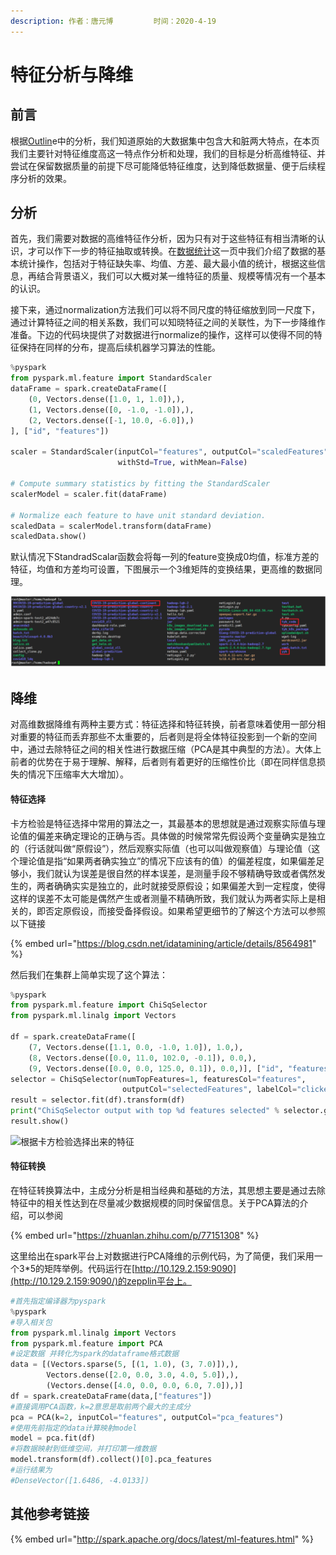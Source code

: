 ```yaml
---
description: 作者：唐元博         时间：2020-4-19
---
```


# 特征分析与降维

## 前言

根据[Outlin](outline.md)e中的分析，我们知道原始的大数据集中包含大和脏两大特点，在本页我们主要针对特征维度高这一特点作分析和处理，我们的目标是分析高维特征、并尝试在保留数据质量的前提下尽可能降低特征维度，达到降低数据量、便于后续程序分析的效果。

## 分析

首先，我们需要对数据的高维特征作分析，因为只有对于这些特征有相当清晰的认识，才可以作下一步的特征抽取或转换。在[数据统计](shu-ju-yu-chu-li-zhi-tong-ji-fen-xi.md)这一页中我们介绍了数据的基本统计操作，包括对于特征缺失率、均值、方差、最大最小值的统计，根据这些信息，再结合背景语义，我们可以大概对某一维特征的质量、规模等情况有一个基本的认识。

接下来，通过normalization方法我们可以将不同尺度的特征缩放到同一尺度下，通过计算特征之间的相关系数，我们可以知晓特征之间的关联性，为下一步降维作准备。下边的代码块提供了对数据进行normalize的操作，这样可以使得不同的特征保持在同样的分布，提高后续机器学习算法的性能。

```python
%pyspark
from pyspark.ml.feature import StandardScaler
dataFrame = spark.createDataFrame([
    (0, Vectors.dense([1.0, 1, 1.0]),),
    (1, Vectors.dense([0, -1.0, -1.0]),),
    (2, Vectors.dense([-1, 10.0, -6.0]),)
], ["id", "features"])

scaler = StandardScaler(inputCol="features", outputCol="scaledFeatures",
                        withStd=True, withMean=False)

# Compute summary statistics by fitting the StandardScaler
scalerModel = scaler.fit(dataFrame)

# Normalize each feature to have unit standard deviation.
scaledData = scalerModel.transform(dataFrame)
scaledData.show()
```

默认情况下StandradScalar函数会将每一列的feature变换成0均值，标准方差的特征，均值和方差均可设置，下图展示一个3维矩阵的变换结果，更高维的数据同理。

![&#x5BF9;&#x7279;&#x5F81;&#x8FDB;&#x884C;&#x6807;&#x51C6;&#x5316;](../.gitbook/assets/image%20%282%29.png)

## 降维

对高维数据降维有两种主要方式：特征选择和特征转换，前者意味着使用一部分相对重要的特征而丢弃那些不太重要的，后者则是将全体特征投影到一个新的空间中，通过去除特征之间的相关性进行数据压缩（PCA是其中典型的方法）。大体上前者的优势在于易于理解、解释，后者则有着更好的压缩性价比（即在同样信息损失的情况下压缩率大大增加）。

#### 特征选择

卡方检验是特征选择中常用的算法之一，其最基本的思想就是通过观察实际值与理论值的偏差来确定理论的正确与否。具体做的时候常常先假设两个变量确实是独立的（行话就叫做“原假设”），然后观察实际值（也可以叫做观察值）与理论值（这个理论值是指“如果两者确实独立”的情况下应该有的值）的偏差程度，如果偏差足够小，我们就认为误差是很自然的样本误差，是测量手段不够精确导致或者偶然发生的，两者确确实实是独立的，此时就接受原假设；如果偏差大到一定程度，使得这样的误差不太可能是偶然产生或者测量不精确所致，我们就认为两者实际上是相关的，即否定原假设，而接受备择假设。如果希望更细节的了解这个方法可以参照以下链接

{% embed url="https://blog.csdn.net/idatamining/article/details/8564981" %}

然后我们在集群上简单实现了这个算法：

```python
%pyspark
from pyspark.ml.feature import ChiSqSelector
from pyspark.ml.linalg import Vectors

df = spark.createDataFrame([
    (7, Vectors.dense([1.1, 0.0, -1.0, 1.0]), 1.0,),
    (8, Vectors.dense([0.0, 11.0, 102.0, -0.1]), 0.0,),
    (9, Vectors.dense([0.0, 0.0, 125.0, 0.1]), 0.0,)], ["id", "features", "clicked"])
selector = ChiSqSelector(numTopFeatures=1, featuresCol="features",
                         outputCol="selectedFeatures", labelCol="clicked")
result = selector.fit(df).transform(df)
print("ChiSqSelector output with top %d features selected" % selector.getNumTopFeatures())
result.show()
```

![&#x6839;&#x636E;&#x5361;&#x65B9;&#x68C0;&#x9A8C;&#x9009;&#x62E9;&#x51FA;&#x6765;&#x7684;&#x7279;&#x5F81;](../.gitbook/assets/image%20%2819%29.png)

#### 特征转换

在特征转换算法中，主成分分析是相当经典和基础的方法，其思想主要是通过去除特征中的相关性达到在尽量减少数据规模的同时保留信息。关于PCA算法的介绍，可以参阅

{% embed url="https://zhuanlan.zhihu.com/p/77151308" %}



这里给出在spark平台上对数据进行PCA降维的示例代码，为了简便，我们采用一个3\*5的矩阵举例。代码运行在[http://10.129.2.159:9090](http://10.129.2.159:9090/)的zepplin平台上。

```python
#首先指定编译器为pyspark
%pyspark 
#导入相关包
from pyspark.ml.linalg import Vectors 
from pyspark.ml.feature import PCA 
#设定数据 并转化为spark的dataframe格式数据
data = [(Vectors.sparse(5, [(1, 1.0), (3, 7.0)]),), 
        Vectors.dense([2.0, 0.0, 3.0, 4.0, 5.0]),), 
        (Vectors.dense([4.0, 0.0, 0.0, 6.0, 7.0]),)] 
df = spark.createDataFrame(data,["features"]) 
#直接调用PCA函数，k=2意思是取前两个最大的主成分
pca = PCA(k=2, inputCol="features", outputCol="pca_features") 
#使用先前指定的data计算映射model
model = pca.fit(df) 
#将数据映射到低维空间，并打印第一维数据
model.transform(df).collect()[0].pca_features
#运行结果为
#DenseVector([1.6486, -4.0133])
```

## 其他参考链接

{% embed url="http://spark.apache.org/docs/latest/ml-features.html" %}

